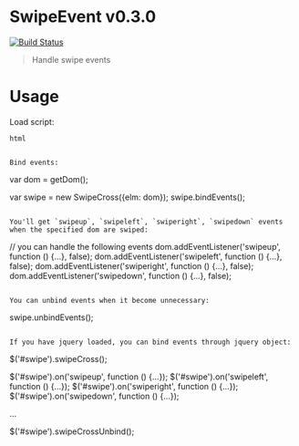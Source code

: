 # SwipeEvent v0.3.0

[![Build Status](https://travis-ci.org/kt3k/SwipeEvent.svg?branch=master)](https://travis-ci.org/kt3k/SwipeEvent)

> Handle swipe events

# Usage

Load script:

```html```
<script src="path/to/swipe-event.js"></script>
```

Bind events:

```
var dom = getDom();

var swipe = new SwipeCross({elm: dom});
swipe.bindEvents();
```

You'll get `swipeup`, `swipeleft`, `swiperight`, `swipedown` events when the specified dom are swiped:

```
// you can handle the following events
dom.addEventListener('swipeup', function () {...}, false);
dom.addEventListener('swipeleft', function () {...}, false);
dom.addEventListener('swiperight', function () {...}, false);
dom.addEventListener('swipedown', function () {...}, false);
```

You can unbind events when it become unnecessary:

```
swipe.unbindEvents();
```

If you have jquery loaded, you can bind events through jquery object:

```
$('#swipe').swipeCross();

$('#swipe').on('swipeup', function () {...});
$('#swipe').on('swipeleft', function () {...});
$('#swipe').on('swiperight', function () {...});
$('#swipe').on('swipedown', function () {...});

...

$('#swipe').swipeCrossUnbind();
```
